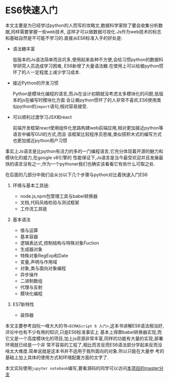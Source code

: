 # ES6快速入门

本文主要是为已经学过python的人而写的攻略文,数据科学家除了要会收集分析数据,同样需要掌握一些web技术,
这样才可以做数据可视化.Js作为web技术的标志和基础自然是不可能不学习的.直接从ES6标准入手的好处是:

+ 语法糖丰富

    低版本的Js语法简单而且坑多,使用起来各种不方便,会给习惯python的数据科学研究人员造成学习困难,
    ES6新增了大量语法糖.在使用上可以给被python惯坏了的人一定程度上减少学习成本.

+ 接近Python的开发习惯

    Python是模块化编程的语言,而Js在设计初期就没考虑太多模块化的问题,低版本的js在编写时模块化方面
    会让被python惯坏了的人非常不喜欢,ES6使用类似python的`import`语句,相对容易接受.

+ 可以顺利过渡学习JSX和react

    前端开发框架react使用组件化思路构建web前端应用,相对更加接近python等语言中编写GUI的方式,而且
    该框架比较程序员思维,类似搭积木式的编写方式也更加接近python用户习惯

事实上Js语言是比python有活力的多的一门编程语言,它充分体现着开源的魅力和模块化的威力,在google v8引擎的
性能保证下,Js语言是当今最受欢迎并且发展最快的语言没有之一,作为一个pythoner我们也确实该看看它有些什么可取之处.

在后面的几部分中我们会从分以下几个步骤与python对比着快速入门ES6

1. 环境与基本工具链:

    + node.js,npm包管理工具与babel转换器
    + 文档,代码风格检验与测试框架
    + 工作流工具链

2. 基本语法

    + 值与运算
    + 基本容器
    + 逻辑表达式,控制结构与特殊对象Fuction
    + 生成器对象
    + 特殊对象RegExp和Date
    + 变量,声明与作用域
    + 对象,类与面向对象编程
    + 异步操作
    + 二进制数组
    + 代理与反射
    + 模块化编程

3. ES7新特性

    + 装饰器

本文主要参考自阮一峰大大的书`<ECMAScript 6 入门>`,这本书讲解ES6语法相当好,评论中也有不少有用的知识,只是ES6标准事实上
基本上得靠babel转换器实现,而它又是一个高度模块化的项目,加上js资源非常丰富,同样的功能有大量的实现,部署环境就已经是一个非
常不容易的工程了,相比而言反而ES6语法部分学起来反而没啥太大难度.简单说就是这本书并不适用于我所面向的对象.所以只能在大量参
考的基础上加上具体的使用方式和环境配置方面的文字了.

本文实际使用`jupyter notebook`编写,要看源码的同学可以访问[本项目的master分支](https://github.com/hsz1273327/Quick_Start_ES6)
